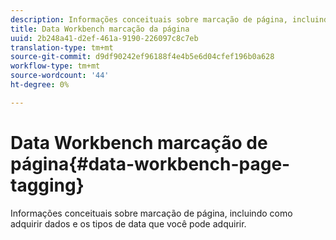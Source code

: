```yaml
---
description: Informações conceituais sobre marcação de página, incluindo como adquirir dados e os tipos de data que você pode adquirir.
title: Data Workbench marcação da página
uuid: 2b248a41-d2ef-461a-9190-226097c8c7eb
translation-type: tm+mt
source-git-commit: d9df90242ef96188f4e4b5e6d04cfef196b0a628
workflow-type: tm+mt
source-wordcount: '44'
ht-degree: 0%

---
```



# Data Workbench marcação de página{#data-workbench-page-tagging}

Informações conceituais sobre marcação de página, incluindo como adquirir dados e os tipos de data que você pode adquirir.

